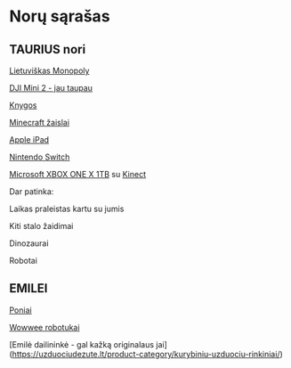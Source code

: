 # Norų sąrašas

## TAURIUS nori

[Lietuviškas Monopoly](https://pigu.lt/lt/search?q=stalo+%C5%BEaidimas+monopoly)

[DJI Mini 2 - jau taupau](http://www.skytech.lt/cpma0000031201-dji-mini-p-529617.html)

[Knygos](https://www.knygos.lt/lt/knygos/zanras/vaiku-literatura/)

[Minecraft žaislai](https://pigu.lt/lt/search?q=minecraft)

[Apple iPad](http://www.skytech.lt/mw742fda-apple-ipad-102-wifi-32gb-pilkas-p-468246.html)

[Nintendo Switch](http://www.skytech.lt/2500066-nintendo-switch-pilka-viename-zaidimu-nesiojama-konsole-p-347069.html)

[Microsoft XBOX ONE X 1TB](http://www.skytech.lt/cyv00009-microsoft-xbox-one-1tb-zaidimu-konsole-p-371415.html)
su [Kinect](http://www.skytech.lt/885370849479-microsoft-kinect-sensorius-skirtas-xbox-one-konsolei-p-220714.html)

Dar patinka:

Laikas praleistas kartu su jumis

Kiti stalo žaidimai

Dinozaurai

Robotai

## EMILEI

[Poniai](https://pigu.lt/lt/search?q=my+little+pony)

[Wowwee robotukai](https://www.funtastik.lt/robotas-wowwee-miposaur-0890)

[Emilė dailininkė - gal kažką originalaus jai] (https://uzduociudezute.lt/product-category/kurybiniu-uzduociu-rinkiniai/)



